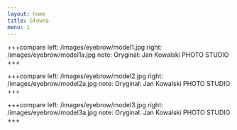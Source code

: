 ```yaml
---
layout: home
title: Główna
menu: 1
---
```


+++compare
left: /images/eyebrow/model1.jpg
right: /images/eyebrow/model1a.jpg
note: Oryginał: Jan Kowalski PHOTO STUDIO
+++

+++compare
left: /images/eyebrow/model2.jpg
right: /images/eyebrow/model2a.jpg
note: Oryginał: Jan Kowalski PHOTO STUDIO
+++

+++compare
left: /images/eyebrow/model3.jpg
right: /images/eyebrow/model3a.jpg
note: Oryginał: Jan Kowalski PHOTO STUDIO
+++
